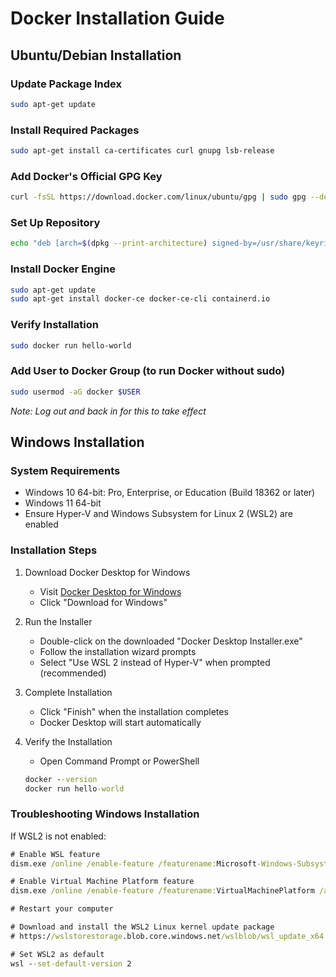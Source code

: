 # Docker Installation Guide

## Ubuntu/Debian Installation

### Update Package Index
```bash
sudo apt-get update
```

### Install Required Packages
```bash
sudo apt-get install ca-certificates curl gnupg lsb-release
```

### Add Docker's Official GPG Key
```bash
curl -fsSL https://download.docker.com/linux/ubuntu/gpg | sudo gpg --dearmor -o /usr/share/keyrings/docker-archive-keyring.gpg
```

### Set Up Repository
```bash
echo "deb [arch=$(dpkg --print-architecture) signed-by=/usr/share/keyrings/docker-archive-keyring.gpg] https://download.docker.com/linux/ubuntu $(lsb_release -cs) stable" | sudo tee /etc/apt/sources.list.d/docker.list > /dev/null
```

### Install Docker Engine
```bash
sudo apt-get update
sudo apt-get install docker-ce docker-ce-cli containerd.io
```

### Verify Installation
```bash
sudo docker run hello-world
```

### Add User to Docker Group (to run Docker without sudo)
```bash
sudo usermod -aG docker $USER
```
*Note: Log out and back in for this to take effect*

## Windows Installation

### System Requirements
- Windows 10 64-bit: Pro, Enterprise, or Education (Build 18362 or later)
- Windows 11 64-bit
- Ensure Hyper-V and Windows Subsystem for Linux 2 (WSL2) are enabled

### Installation Steps

1. Download Docker Desktop for Windows
   - Visit [Docker Desktop for Windows](https://www.docker.com/products/docker-desktop)
   - Click "Download for Windows"

2. Run the Installer
   - Double-click on the downloaded "Docker Desktop Installer.exe"
   - Follow the installation wizard prompts
   - Select "Use WSL 2 instead of Hyper-V" when prompted (recommended)

3. Complete Installation
   - Click "Finish" when the installation completes
   - Docker Desktop will start automatically

4. Verify the Installation
   - Open Command Prompt or PowerShell
   ```cmd
   docker --version
   docker run hello-world
   ```

### Troubleshooting Windows Installation

If WSL2 is not enabled:
```cmd
# Enable WSL feature
dism.exe /online /enable-feature /featurename:Microsoft-Windows-Subsystem-Linux /all /norestart

# Enable Virtual Machine Platform feature
dism.exe /online /enable-feature /featurename:VirtualMachinePlatform /all /norestart

# Restart your computer

# Download and install the WSL2 Linux kernel update package
# https://wslstorestorage.blob.core.windows.net/wslblob/wsl_update_x64.msi

# Set WSL2 as default
wsl --set-default-version 2
```

